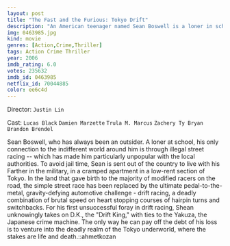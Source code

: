 ```yaml
---
layout: post
title: "The Fast and the Furious: Tokyo Drift"
description: "An American teenager named Sean Boswell is a loner in school, however he challenges his rival for an illegal street racing, and he totals his car in the end of the race. To avoid time in prison he is sent to Tokyo to live with his father who is in the military. As soon as he arrives he discovers a new, fun but dangerous way of street racing in the underworld of the streets of Tokyo, Japan..."
img: 0463985.jpg
kind: movie
genres: [Action,Crime,Thriller]
tags: Action Crime Thriller 
year: 2006
imdb_rating: 6.0
votes: 235632
imdb_id: 0463985
netflix_id: 70044885
color: ee6c4d
---
```

Director: `Justin Lin`  

Cast: `Lucas Black` `Damien Marzette` `Trula M. Marcus` `Zachery Ty Bryan` `Brandon Brendel` 

Sean Boswell, who has always been an outsider. A loner at school, his only connection to the indifferent world around him is through illegal street racing -- which has made him particularly unpopular with the local authorities. To avoid jail time, Sean is sent out of the country to live with his Farther in the military, in a cramped apartment in a low-rent section of Tokyo. In the land that gave birth to the majority of modified racers on the road, the simple street race has been replaced by the ultimate pedal-to-the-metal, gravity-defying automotive challenge - drift racing, a deadly combination of brutal speed on heart stopping courses of hairpin turns and switchbacks. For his first unsuccessful foray in drift racing, Shean unknowingly takes on D.K., the "Drift King," with ties to the Yakuza, the Japanese crime machine. The only way he can pay off the debt of his loss is to venture into the deadly realm of the Tokyo underworld, where the stakes are life and death.::ahmetkozan